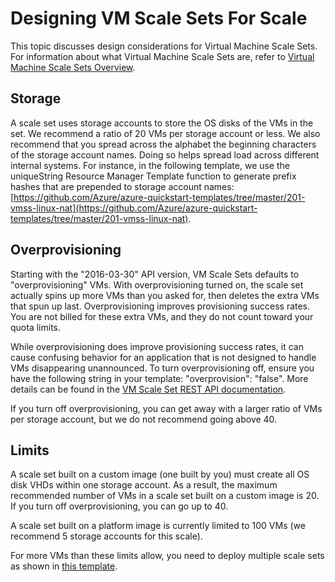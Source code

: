 <properties
	pageTitle="Designing Virtual Machine Scale Sets For Scale | Azure"
	description="Learn about how to design your Virtual Machine Scale Sets for scale"
	keywords="linux virtual machine,virtual machine scale sets" 
	services="virtual-machine-scale-sets"
	documentationCenter=""
	authors="gatneil"
	manager="madhana"
	editor="tysonn"
	tags="azure-resource-manager" />

<tags
	ms.service="virtual-machine-scale-sets"
	ms.workload="na"
	ms.tgt_pltfrm="vm-linux"
	ms.devlang="na"
	ms.topic="article"
	ms.date="07/28/2016"
	wacn.date=""
	ms.author="gatneil"/>

# Designing VM Scale Sets For Scale

This topic discusses design considerations for Virtual Machine Scale Sets. For information about what Virtual Machine Scale Sets are, refer to [Virtual Machine Scale Sets Overview](/documentation/articles/virtual-machine-scale-sets-overview/).


## Storage

A scale set uses storage accounts to store the OS disks of the VMs in the set. We recommend a ratio of 20 VMs per storage account or less. We also recommend that you spread across the alphabet the beginning characters of the storage account names. Doing so helps spread load across different internal systems. For instance, in the following template, we use the uniqueString Resource Manager Template function to generate prefix hashes that are prepended to storage account names: [https://github.com/Azure/azure-quickstart-templates/tree/master/201-vmss-linux-nat](https://github.com/Azure/azure-quickstart-templates/tree/master/201-vmss-linux-nat).


## Overprovisioning

Starting with the "2016-03-30" API version, VM Scale Sets defaults to "overprovisioning" VMs. With overprovisioning turned on, the scale set actually spins up more VMs than you asked for, then deletes the extra VMs that spun up last. Overprovisioning improves provisioning success rates. You are not billed for these extra VMs, and they do not count toward your quota limits.

While overprovisioning does improve provisioning success rates, it can cause confusing behavior for an application that is not designed to handle VMs disappearing unannounced. To turn overprovisioning off, ensure you have the following string in your template: "overprovision": "false". More details can be found in the [VM Scale Set REST API documentation](https://msdn.microsoft.com/zh-cn/library/azure/mt589035.aspx).

If you turn off overprovisioning, you can get away with a larger ratio of VMs per storage account, but we do not recommend going above 40.


## Limits
A scale set built on a custom image (one built by you) must create all OS disk VHDs within one storage account. As a result, the maximum recommended number of VMs in a scale set built on a custom image is 20. If you turn off overprovisioning, you can go up to 40.

A scale set built on a platform image is currently limited to 100 VMs (we recommend 5 storage accounts for this scale).

For more VMs than these limits allow, you need to deploy multiple scale sets as shown in [this template](https://github.com/Azure/azure-quickstart-templates/tree/master/301-custom-images-at-scale).
